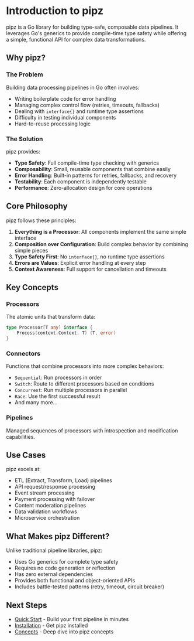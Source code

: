 # Introduction to pipz

pipz is a Go library for building type-safe, composable data pipelines. It leverages Go's generics to provide compile-time type safety while offering a simple, functional API for complex data transformations.

## Why pipz?

### The Problem

Building data processing pipelines in Go often involves:
- Writing boilerplate code for error handling
- Managing complex control flow (retries, timeouts, fallbacks)
- Dealing with `interface{}` and runtime type assertions
- Difficulty in testing individual components
- Hard-to-reuse processing logic

### The Solution

pipz provides:
- **Type Safety**: Full compile-time type checking with generics
- **Composability**: Small, reusable components that combine easily
- **Error Handling**: Built-in patterns for retries, fallbacks, and recovery
- **Testability**: Each component is independently testable
- **Performance**: Zero-allocation design for core operations

## Core Philosophy

pipz follows these principles:

1. **Everything is a Processor**: All components implement the same simple interface
2. **Composition over Configuration**: Build complex behavior by combining simple pieces
3. **Type Safety First**: No `interface{}`, no runtime type assertions
4. **Errors are Values**: Explicit error handling at every step
5. **Context Awareness**: Full support for cancellation and timeouts

## Key Concepts

### Processors
The atomic units that transform data:
```go
type Processor[T any] interface {
    Process(context.Context, T) (T, error)
}
```

### Connectors
Functions that combine processors into more complex behaviors:
- `Sequential`: Run processors in order
- `Switch`: Route to different processors based on conditions
- `Concurrent`: Run multiple processors in parallel
- `Race`: Use the first successful result
- And many more...

### Pipelines
Managed sequences of processors with introspection and modification capabilities.

## Use Cases

pipz excels at:
- ETL (Extract, Transform, Load) pipelines
- API request/response processing
- Event stream processing
- Payment processing with failover
- Content moderation pipelines
- Data validation workflows
- Microservice orchestration

## What Makes pipz Different?

Unlike traditional pipeline libraries, pipz:
- Uses Go generics for complete type safety
- Requires no code generation or reflection
- Has zero external dependencies
- Provides both functional and object-oriented APIs
- Includes battle-tested patterns (retry, timeout, circuit breaker)

## Next Steps

- [Quick Start](./quick-start.md) - Build your first pipeline in minutes
- [Installation](./installation.md) - Get pipz installed
- [Concepts](./concepts/processors.md) - Deep dive into pipz concepts